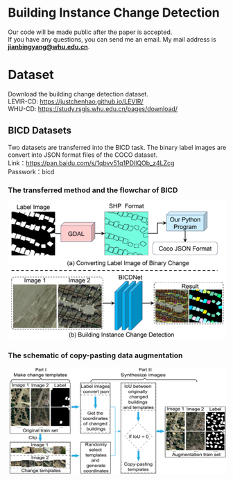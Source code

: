 # Building Instance Change Detection
Our code will be made public after the paper is accepted.   
If you have any questions, you can send me an email. My mail address is **jianbingyang@whu.edu.cn**.  
# Dataset
Download the building change detection dataset.  
LEVIR-CD: https://justchenhao.github.io/LEVIR/   
WHU-CD: https://study.rsgis.whu.edu.cn/pages/download/
## BICD Datasets  
Two datasets are transferred into the BICD task. The binary label images are convert into JSON format files of the COCO dataset.  
Link：https://pan.baidu.com/s/1qbvv51q1PDIlQOb_z4LZcg  
Passwork：bicd  
### The transferred method and the flowchar of BICD
![image](https://github.com/yjbing/BuildingInstanceChangeDetection/blob/main/images/Flowchart%20of%20the%20BICD.png)  
### The schematic of copy-pasting data augmentation  
![image](https://github.com/yjbing/BuildingInstanceChangeDetection/blob/main/images/The%20schematic%20of%20copy-pasting%20data%20augmentation.png)  
